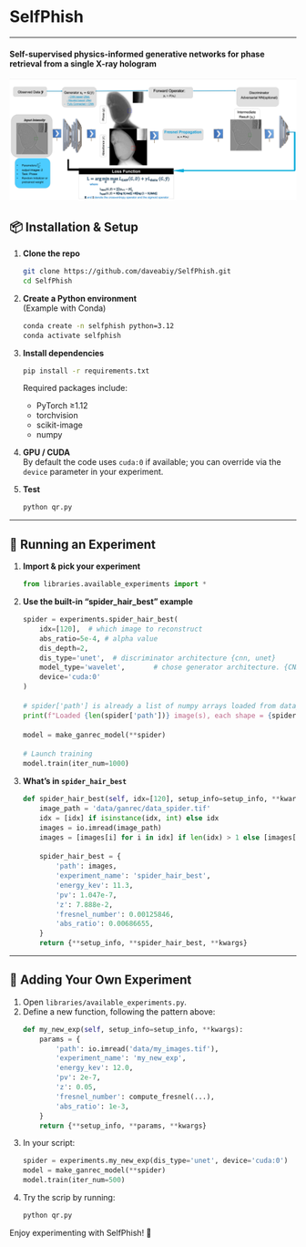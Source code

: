 # SelfPhish
--- 
#### Self-supervised physics-informed generative networks for phase retrieval from a single X-ray hologram
![SelPhish Architecture](data/images/selfphish.png)

## 📦 Installation & Setup

1. **Clone the repo**  
   ```bash
   git clone https://github.com/daveabiy/SelfPhish.git
   cd SelfPhish
   ```

2. **Create a Python environment**  
   (Example with Conda)  
   ```bash
   conda create -n selfphish python=3.12
   conda activate selfphish
   ```

3. **Install dependencies**  
   ```bash
   pip install -r requirements.txt
   ```
   Required packages include:
   - PyTorch ≥1.12  
   - torchvision  
   - scikit-image  
   - numpy  

4. **GPU / CUDA**  
   By default the code uses `cuda:0` if available; you can override via the `device` parameter in your experiment.

5. **Test**
   ```python
   python qr.py
   ```
---

## 🚀 Running an Experiment

1. **Import & pick your experiment**  
   ```python
   from libraries.available_experiments import *
   ```

2. **Use the built-in “spider_hair_best” example**  
   ```python
   spider = experiments.spider_hair_best(
       idx=[120],  # which image to reconstruct
       abs_ratio=5e-4, # alpha value
       dis_depth=2,
       dis_type='unet',  # discriminator architecture {cnn, unet}
       model_type='wavelet',       # chose generator architecture. {CNN based Unet, Wavelet based Unet, FC}
       device='cuda:0'
   )

   # spider['path'] is already a list of numpy arrays loaded from data_spider.tif
   print(f"Loaded {len(spider['path'])} image(s), each shape = {spider['path'][0].shape}")

   model = make_ganrec_model(**spider)

   # Launch training
   model.train(iter_num=1000)
   ```

3. **What’s in `spider_hair_best`**  
   ```python
   def spider_hair_best(self, idx=[120], setup_info=setup_info, **kwargs):
       image_path = 'data/ganrec/data_spider.tif'
       idx = [idx] if isinstance(idx, int) else idx
       images = io.imread(image_path)
       images = [images[i] for i in idx] if len(idx) > 1 else [images[idx[0]]]

       spider_hair_best = {
           'path': images,
           'experiment_name': 'spider_hair_best',
           'energy_kev': 11.3,
           'pv': 1.047e-7,
           'z': 7.888e-2,
           'fresnel_number': 0.00125846,
           'abs_ratio': 0.00686655,
       }
       return {**setup_info, **spider_hair_best, **kwargs}
   ```

---

## 🔧 Adding Your Own Experiment

1. Open `libraries/available_experiments.py`.  
2. Define a new function, following the pattern above:
   ```python
   def my_new_exp(self, setup_info=setup_info, **kwargs):
       params = {
           'path': io.imread('data/my_images.tif'),
           'experiment_name': 'my_new_exp',
           'energy_kev': 12.0,
           'pv': 2e-7,
           'z': 0.05,
           'fresnel_number': compute_fresnel(...),
           'abs_ratio': 1e-3,
       }
       return {**setup_info, **params, **kwargs}
   ```
3. In your script:
   ```python
   spider = experiments.my_new_exp(dis_type='unet', device='cuda:0')
   model = make_ganrec_model(**spider)
   model.train(iter_num=500)

   ```
4. Try the scrip by running:
   ```python
   python qr.py
   ```

Enjoy experimenting with SelfPhish! 🚀  